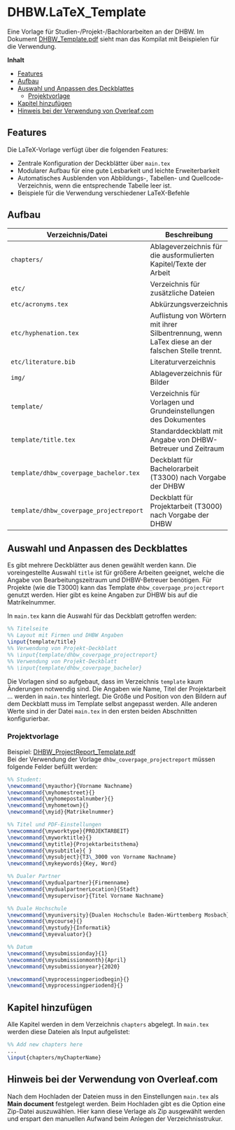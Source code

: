 # DHBW.LaTeX_Template
Eine Vorlage für Studien-/Projekt-/Bachlorarbeiten an der DHBW. Im Dokument [DHBW_Template.pdf](DHBW_Template.pdf) sieht man das Kompilat mit Beispielen für die Verwendung.

**Inhalt**  
- [Features](#features)
- [Aufbau](#aufbau)
- [Auswahl und Anpassen des Deckblattes](#auswahl-und-anpassen-des-deckblattes)
  - [Projektvorlage](#projektvorlage)
- [Kapitel hinzufügen](#kapitel-hinzufügen)
- [Hinweis bei der Verwendung von Overleaf.com](#hinweis-bei-der-verwendung-von-overleafcom)

## Features
Die LaTeX-Vorlage verfügt über die folgenden Features:
- Zentrale Konfiguration der Deckblätter über `main.tex`
- Modularer Aufbau für eine gute Lesbarkeit und leichte Erweiterbarkeit
- Automatisches Ausblenden von Abbildungs-, Tabellen- und Quellcode-Verzeichnis, wenn die entsprechende Tabelle leer ist.
- Beispiele für die Verwendung verschiedener LaTeX-Befehle

## Aufbau
| Verzeichnis/Datei | Beschreibung |
| --- | --- |
| `chapters/` | Ablageverzeichnis für die ausformulierten Kapitel/Texte der Arbeit |
| `etc/` | Verzeichnis für zusätzliche Dateien |
| `etc/acronyms.tex` | Abkürzungsverzeichnis |
| `etc/hyphenation.tex` | Auflistung von Wörtern mit ihrer Silbentrennung, wenn LaTex diese an der falschen Stelle trennt. |
| `etc/literature.bib` | Literaturverzeichnis |
| `img/` | Ablageverzeichnis für Bilder |
| `template/` | Verzeichnis für Vorlagen und Grundeinstellungen des Dokumentes |
| `template/title.tex` | Standarddeckblatt mit Angabe von DHBW-Betreuer und Zeitraum |
| `template/dhbw_coverpage_bachelor.tex` | Deckblatt für Bachelorarbeit (T3300) nach Vorgabe der DHBW |
| `template/dhbw_coverpage_projectreport` | Deckblatt für Projektarbeit (T3000) nach Vorgabe der DHBW |

## Auswahl und Anpassen des Deckblattes
Es gibt mehrere Deckblätter aus denen gewählt werden kann. Die voreingestellte Auswahl `title` ist für größere Arbeiten geeignet, welche die Angabe von Bearbeitungszeitraum und DHBW-Betreuer benötigen. Für Projekte (wie die T3000) kann das Template `dhbw_coverpage_projectreport` genutzt werden. Hier gibt es keine Angaben zur DHBW bis auf die Matrikelnummer.

In `main.tex` kann die Auswahl für das Deckblatt getroffen werden:
```LaTex
%% Titelseite
%% Layout mit Firmen und DHBW Angaben
\input{template/title}
%% Verwendung von Projekt-Deckblatt
%% \input{template/dhbw_coverpage_projectreport}
%% Verwendung von Projekt-Deckblatt
%% \input{template/dhbw_coverpage_bachelor}
```

Die Vorlagen sind so aufgebaut, dass im Verzeichnis `template` kaum Änderungen notwendig sind. Die Angaben wie Name, Titel der Projektarbeit ... werden in `main.tex` hinterlegt. Die Größe und Position von den Bildern auf dem Deckblatt muss im Template selbst angepasst werden.
Alle anderen Werte sind in der Datei `main.tex` in den ersten beiden Abschnitten konfigurierbar.

### Projektvorlage
Beispiel: [DHBW_ProjectReport_Template.pdf](DHBW_ProjectReport_Template.pdf)  
Bei der Verwendung der Vorlage `dhbw_coverpage_projectreport` müssen folgende Felder befüllt werden:
```LaTex
%% Student:
\newcommand{\myauthor}{Vorname Nachname}
\newcommand{\myhomestreet}{}
\newcommand{\myhomepostalnumber}{}
\newcommand{\myhometown}{}
\newcommand{\myid}{Matrikelnummer}

%% Titel und PDF-Einstellungen
\newcommand{\myworktype}{PROJEKTARBEIT}
\newcommand{\myworktitle}{}
\newcommand{\mytitle}{Projektarbeitsthema}
\newcommand{\mysubtitle}{ }
\newcommand{\mysubject}{T3\_3000 von Vorname Nachname}
\newcommand{\mykeywords}{Key, Word}

%% Dualer Partner
\newcommand{\mydualpartner}{Firmenname}
\newcommand{\mydualpartnerLocation}{Stadt}
\newcommand{\mysupervisor}{Titel Vorname Nachname}

%% Duale Hochschule
\newcommand{\myuniversity}{Dualen Hochschule Baden-Württemberg Mosbach}
\newcommand{\mycourse}{}
\newcommand{\mystudy}{Informatik}
\newcommand{\myevaluator}{}

%% Datum
\newcommand{\mysubmissionday}{1}
\newcommand{\mysubmissionmonth}{April}
\newcommand{\mysubmissionyear}{2020}

\newcommand{\myprocessingperiodbegin}{}
\newcommand{\myprocessingperiodend}{}
```

## Kapitel hinzufügen
Alle Kapitel werden in dem Verzeichnis `chapters` abgelegt. In `main.tex` werden diese Dateien als Input aufgelistet:  
```LaTeX
%% Add new chapters here
...
\input{chapters/myChapterName}
```

## Hinweis bei der Verwendung von Overleaf.com
Nach dem Hochladen der Dateien muss in den Einstellungen `main.tex` als **Main document** festgelegt werden.
Beim Hochladen gibt es die Option eine Zip-Datei auszuwählen.
Hier kann diese Verlage als Zip ausgewählt werden und erspart den manuellen Aufwand beim Anlegen der Verzeichnisstrukur.
